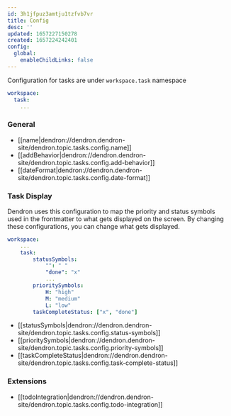 ```yaml
---
id: 3h1jfpuz3amtju1tzfvb7vr
title: Config
desc: ''
updated: 1657227150278
created: 1657224242401
config:
  global:
    enableChildLinks: false
---
```


Configuration for tasks are under `workspace.task` namespace

```yaml
workspace:
  task:
    ...
```

### General 
- [[name|dendron://dendron.dendron-site/dendron.topic.tasks.config.name]]
- [[addBehavior|dendron://dendron.dendron-site/dendron.topic.tasks.config.add-behavior]]
- [[dateFormat|dendron://dendron.dendron-site/dendron.topic.tasks.config.date-format]]

### Task Display
Dendron uses this configuration to map the priority and status symbols used in the frontmatter to what gets displayed on the screen. By changing these configurations, you can change what gets displayed.

```yaml
workspace:
    ...
    task:
        statusSymbols:
            "": " "
            "done": "x"
            ...
        prioritySymbols:
            H: "high"
            M: "medium"
            L: "low"
        taskCompleteStatus: ["x", "done"]
```

- [[statusSymbols|dendron://dendron.dendron-site/dendron.topic.tasks.config.status-symbols]]
- [[prioritySymbols|dendron://dendron.dendron-site/dendron.topic.tasks.config.priority-symbols]]
- [[taskCompleteStatus|dendron://dendron.dendron-site/dendron.topic.tasks.config.task-complete-status]]

### Extensions
- [[todoIntegration|dendron://dendron.dendron-site/dendron.topic.tasks.config.todo-integration]]